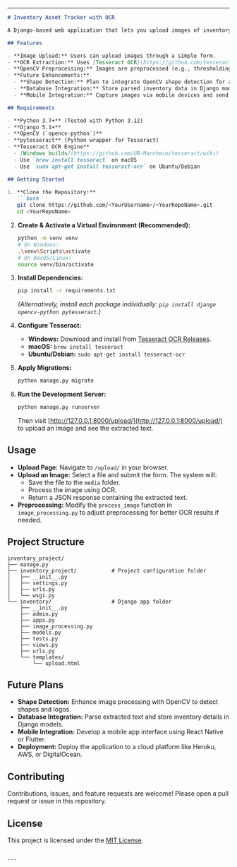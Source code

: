 

---

```markdown
# Inventory Asset Tracker with OCR

A Django-based web application that lets you upload images of inventory items, automatically extracts text (such as model or serial numbers) using Tesseract OCR, and returns the results. This project serves as the foundation for a more advanced asset management system.

## Features

- **Image Upload:** Users can upload images through a simple form.
- **OCR Extraction:** Uses [Tesseract OCR](https://github.com/tesseract-ocr/tesseract) via `pytesseract` to extract text from images.
- **OpenCV Preprocessing:** Images are preprocessed (e.g., thresholding) for improved OCR accuracy.
- **Future Enhancements:**  
  - **Shape Detection:** Plan to integrate OpenCV shape detection for additional item recognition.
  - **Database Integration:** Store parsed inventory data in Django models.
  - **Mobile Integration:** Capture images via mobile devices and send them to the server.

## Requirements

- **Python 3.7+** (Tested with Python 3.12)
- **Django 5.1+**
- **OpenCV (`opencv-python`)**
- **pytesseract** (Python wrapper for Tesseract)
- **Tesseract OCR Engine**  
  - [Windows builds](https://github.com/UB-Mannheim/tesseract/wiki)
  - Use `brew install tesseract` on macOS
  - Use `sudo apt-get install tesseract-ocr` on Ubuntu/Debian

## Getting Started

1. **Clone the Repository:**
   ```bash
   git clone https://github.com/<YourUsername>/<YourRepoName>.git
   cd <YourRepoName>
   ```

2. **Create & Activate a Virtual Environment (Recommended):**
   ```bash
   python -m venv venv
   # On Windows:
   .\venv\Scripts\activate
   # On macOS/Linux:
   source venv/bin/activate
   ```

3. **Install Dependencies:**
   ```bash
   pip install -r requirements.txt
   ```
   *(Alternatively, install each package individually: `pip install django opencv-python pytesseract`.)*

4. **Configure Tesseract:**
   - **Windows:** Download and install from [Tesseract OCR Releases](https://github.com/UB-Mannheim/tesseract/wiki).
   - **macOS:** `brew install tesseract`
   - **Ubuntu/Debian:** `sudo apt-get install tesseract-ocr`

5. **Apply Migrations:**
   ```bash
   python manage.py migrate
   ```

6. **Run the Development Server:**
   ```bash
   python manage.py runserver
   ```
   Then visit [http://127.0.0.1:8000/upload/](http://127.0.0.1:8000/upload/) to upload an image and see the extracted text.

## Usage

- **Upload Page:** Navigate to `/upload/` in your browser.
- **Upload an Image:** Select a file and submit the form. The system will:
  - Save the file to the `media` folder.
  - Process the image using OCR.
  - Return a JSON response containing the extracted text.
- **Preprocessing:** Modify the `process_image` function in `image_processing.py` to adjust preprocessing for better OCR results if needed.

## Project Structure

```
inventory_project/
├── manage.py
├── inventory_project/           # Project configuration folder
│   ├── __init__.py
│   ├── settings.py
│   ├── urls.py
│   └── wsgi.py
└── inventory/                   # Django app folder
    ├── __init__.py
    ├── admin.py
    ├── apps.py
    ├── image_processing.py
    ├── models.py
    ├── tests.py
    ├── views.py
    ├── urls.py
    └── templates/
        └── upload.html
```

## Future Plans

- **Shape Detection:** Enhance image processing with OpenCV to detect shapes and logos.
- **Database Integration:** Parse extracted text and store inventory details in Django models.
- **Mobile Integration:** Develop a mobile app interface using React Native or Flutter.
- **Deployment:** Deploy the application to a cloud platform like Heroku, AWS, or DigitalOcean.

## Contributing

Contributions, issues, and feature requests are welcome! Please open a pull request or issue in this repository.

## License

This project is licensed under the [MIT License](LICENSE).
```

---

